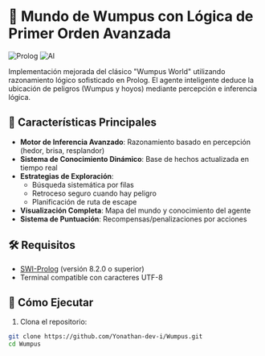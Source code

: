 # 🏹 Mundo de Wumpus con Lógica de Primer Orden Avanzada

![Prolog](https://img.shields.io/badge/Prolog-Expert%20System-red) 
![AI](https://img.shields.io/badge/Artificial%20Intelligence-Logical%20Reasoning-blue)

Implementación mejorada del clásico "Wumpus World" utilizando razonamiento lógico sofisticado en Prolog. El agente inteligente deduce la ubicación de peligros (Wumpus y hoyos) mediante percepción e inferencia lógica.

## 🌟 Características Principales

- **Motor de Inferencia Avanzado**: Razonamiento basado en percepción (hedor, brisa, resplandor)
- **Sistema de Conocimiento Dinámico**: Base de hechos actualizada en tiempo real
- **Estrategias de Exploración**:
  - Búsqueda sistemática por filas
  - Retroceso seguro cuando hay peligro
  - Planificación de ruta de escape
- **Visualización Completa**: Mapa del mundo y conocimiento del agente
- **Sistema de Puntuación**: Recompensas/penalizaciones por acciones

## 🛠️ Requisitos

- [SWI-Prolog](https://www.swi-prolog.org) (versión 8.2.0 o superior)
- Terminal compatible con caracteres UTF-8

## 🚀 Cómo Ejecutar

1. Clona el repositorio:
```bash
git clone https://github.com/Yonathan-dev-i/Wumpus.git
cd Wumpus
